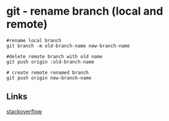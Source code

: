  git - rename branch (local and remote)
=======================================

    #rename local branch
    git branch -m old-branch-name new-branch-name

    #delete remote branch with old name
    git push origin :old-branch-name

    # create remote renamed branch
    git push origin new-branch-name

Links
--------
[stackoverflow](http://stackoverflow.com/questions/1526794/git-rename-remote-branch)